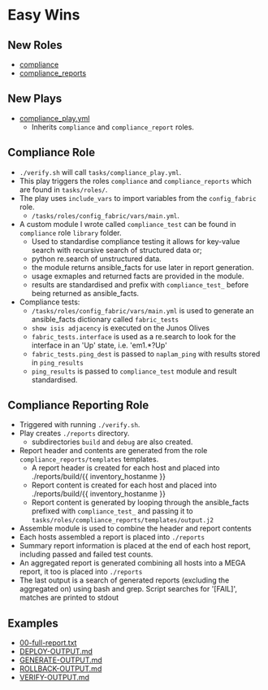 # Easy Wins

## New Roles
* [compliance](https://github.com/johnsondnz/NetAutSol/tree/master/tasks/roles/compliance)
* [compliance_reports](https://github.com/johnsondnz/NetAutSol/tree/master/tasks/roles/compliance_reports)

## New Plays
* [compliance_play.yml](https://github.com/johnsondnz/NetAutSol/blob/master/tasks/compliance_play.yml)
  * Inherits `compliance` and `compliance_report` roles.

## Compliance Role
* `./verify.sh` will call `tasks/compliance_play.yml`.
* This play triggers the roles `compliance` and `compliance_reports` which are found in `tasks/roles/`.
* The play uses `include_vars` to import variables from the `config_fabric` role.
  * `/tasks/roles/config_fabric/vars/main.yml`.
* A custom module I wrote called `compliance_test` can be found in `compliance` role `library` folder.
  * Used to standardise compliance testing it allows for key-value search with recursive search of structured data or;
  * python re.search of unstructured data.
  * the module returns ansible_facts for use later in report generation.
  * usage exmaples and returned facts are provided in the module.
  * results are standardised and prefix with `compliance_test_` before being returned as ansible_facts.
* Compliance tests:
  * `/tasks/roles/config_fabric/vars/main.yml` is used to generate an ansible_facts dictionary called `fabric_tests`
  * `show isis adjacency` is executed on the Junos Olives
  * `fabric_tests.interface` is used as a re.search to look for the interface in an 'Up' state, i.e. 'em1.*?Up'
  * `fabric_tests.ping_dest` is passed to `naplam_ping` with results stored in `ping_results`
  * `ping_results` is passed to `compliance_test` module and result standardised.

## Compliance Reporting Role
* Triggered with running `./verify.sh`.
* Play creates `./reports` directory.
  * subdirectories `build` and `debug` are also created.
* Report header and contents are generated from the role `compliance_reports/templates` templates.
  * A report header is created for each host and placed into ./reports/build/{{ inventory_hostanme }}
  * Report content is created for each host and placed into ./reports/build/{{ inventory_hostanme }}
  * Report content is generated by looping through the ansible_facts prefixed with `compliance_test_` and passing it to `tasks/roles/compliance_reports/templates/output.j2`
* Assemble module is used to combine the header and report contents
* Each hosts assembled a report is placed into `./reports`
* Summary report information is placed at the end of each host report, including passed and failed test counts.
* An aggregated report is generated combining all hosts into a MEGA report, it too is placed into `./reports`
* The last output is a search of generated reports (excluding the aggregated on) using bash and grep.  Script searches for '[FAIL]', matches are printed to stdout

## Examples
- [00-full-report.txt](https://github.com/johnsondnz/NetAutSol/blob/master/examples/00-full-report.txt)
- [DEPLOY-OUTPUT.md](https://github.com/johnsondnz/NetAutSol/blob/master/examples/DEPLOY-OUTPUT.md)
- [GENERATE-OUTPUT.md](https://github.com/johnsondnz/NetAutSol/blob/master/examples/GENERATE-OUTPUT.md)
- [ROLLBACK-OUTPUT.md](https://github.com/johnsondnz/NetAutSol/blob/master/examples/ROLLBACK-OUTPUT.md)
- [VERIFY-OUTPUT.md](https://github.com/johnsondnz/NetAutSol/blob/master/examples/VERIFY-OUTPUT.md)
